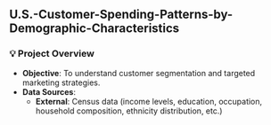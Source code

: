 ## U.S.-Customer-Spending-Patterns-by-Demographic-Characteristics

### :bulb: Project Overview

* **Objective**: To understand customer segmentation and targeted marketing strategies.
* **Data Sources**: 
    * **External**: Census data (income levels, education, occupation, household composition, ethnicity distribution, etc.)

